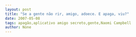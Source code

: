 ```yaml
---
layout: post
title: "Se a gente não rir, amigo, adoece. E apaga, viu?"
date: 2007-05-08
tags: apagão,aplicativo amigo secreto,gente,Naomi Campbell
author: None
---
```

 